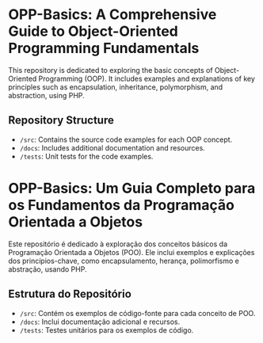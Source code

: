 # OPP-Basics: A Comprehensive Guide to Object-Oriented Programming Fundamentals
This repository is dedicated to exploring the basic concepts of Object-Oriented Programming (OOP). It includes examples and explanations of key principles such as encapsulation, inheritance, polymorphism, and abstraction, using PHP.

## Repository Structure
- `/src`: Contains the source code examples for each OOP concept.
- `/docs`: Includes additional documentation and resources.
- `/tests`: Unit tests for the code examples.

# OPP-Basics: Um Guia Completo para os Fundamentos da Programação Orientada a Objetos
Este repositório é dedicado à exploração dos conceitos básicos da Programação Orientada a Objetos (POO). Ele inclui exemplos e explicações dos princípios-chave, como encapsulamento, herança, polimorfismo e abstração, usando PHP.

## Estrutura do Repositório
- `/src`: Contém os exemplos de código-fonte para cada conceito de POO.
- `/docs`: Inclui documentação adicional e recursos.
- `/tests`: Testes unitários para os exemplos de código.